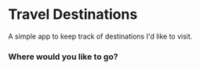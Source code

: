 # Travel Destinations

A simple app to keep track of destinations I'd like to visit.

### Where would you like to go?